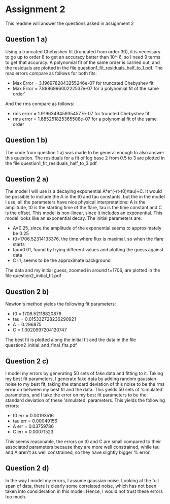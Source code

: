 # Assignment 2

This readme will answer the questions asked in assignment 2

## Question 1 a)

Using a truncated Chebyshev fit (truncated from order 30), it is necessary to go up to order 8 to get an accuracy
better than 10^-6, so I need 9 terms to get that accuracy. A polynomial fit of the same order is carried out, and
the residuals are plotted in the file question1_fit_residuals_half_to_1.pdf. The max errors compare as follows for
both fits:

* Max Error = 3.1969782843255246e-07 for truncated Chebyshev fit
* Max Error = 7.888699600222537e-07 for a polynomial fit of the same order'

And the rms compare as follows:

* rms error = 1.9196349459354577e-07 for truncted Chebyshev fit'
* rms error = 1.685251825365508e-07 for a polynomial fit of the same order

## Question 1 b)

The code from question 1 a) was made to be general enough to also answer this question. The residuals for a fit
of log base 2 from 0.5 to 3 are plotted in the file question1_fit_residuals_half_to_3.pdf.

## Question 2 a)

The model I will use is a decaying exponential A*e^(-(t-t0)/tau)+C. It would be possible to include the A in the
t0 and tau constants, but the in the model I use, all the parameters have nice physical interpretations: A is the
amplitude, t0 is the starting time of the flare, tau is the time constant and C is the offset. This model is 
non-linear, since it includes an exponential. This model looks like an exponential decay. The initial parameters are:

* A=0.25, since the amplitude of the exponential seems to approximately be 0.25
* t0=1706.52314133376, the time where flux is maximal, so when the flare starts
* tau=0.01, found by trying different values and plotting the guess against data  
* C=1, seems to be the approximate background

The data and my initial guess, zoomed in around t=1706, are plotted in the file question2_initial_fit.pdf

## Question 2 b)

Newton's method yields the following fit parameters:

* t0 = 1706.52118820876
* tau = 0.015332728236290921
* A = 0.296875
* C = 1.0020997204120747

The best fit is plotted along the initial fit and the data in the file question2_initial_and_final_fits.pdf

## Question 2 c)

I model my errors by generating 50 sets of fake data and fitting to it. Taking my best fit parameters, I generate
fake data by adding random gaussian noise to my best fit, taking the standard deviation of this noise to be the 
rms error on between my best fit and the data. This yields 50 sets of 'simulated' parameters, and I take the 
error on my best fit parameters to be the standard deviation of these 'simulated' parameters. This yields the 
following errors:

* t0 err = 0.00193516
* tau err = 0.00049156
* A err = 0.03759786
* C err = 0.00071523

This seems reasonable, the errors on t0 and C are small compared to their associated parameters because they are 
more well constrained, while tau and A aren't as well constrained, so they have slightly bigger % error.

## Question 2 d)

In the way I model my errors, I assume gaussian noise. Looking at the full span of data, there is clearly some
correlated noise, which has not been taken into consideration in this model. Hence, I would not trust these
errors too much.

